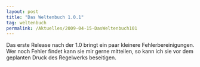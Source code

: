 ```yaml
---
layout: post
title: "Das Weltenbuch 1.0.1"
tag: weltenbuch
permalink: /Aktuelles/2009-04-15-DasWeltenbuch101
---
```



Das erste Release nach der 1.0 bringt ein paar kleinere Fehlerbereinigungen. Wer noch Fehler findet kann sie mir gerne mitteilen, so kann ich sie vor dem geplanten Druck des Regelwerks beseitigen.


